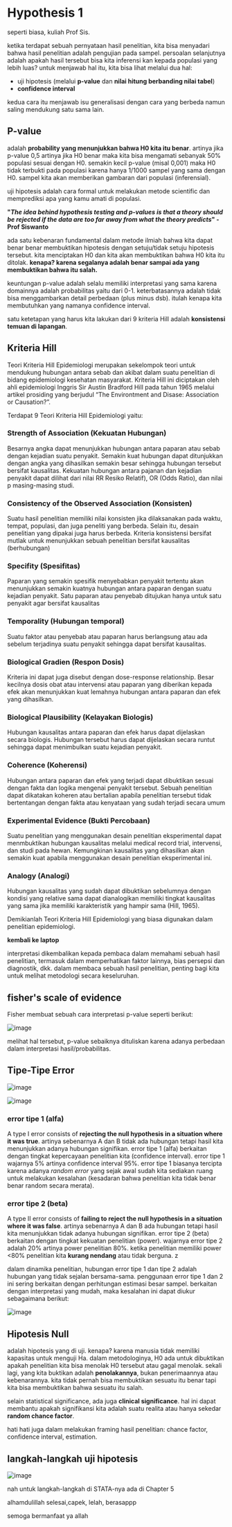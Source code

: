 # Hypothesis 1

seperti biasa, kuliah Prof Sis.

ketika terdapat sebuah pernyataan hasil penelitian, kita bisa menyadari bahwa hasil penelitian adalah pengujian pada sampel. persoalan selanjutnya adalah apakah hasil tersebut bisa kita inferensi kan kepada populasi yang lebih luas? untuk menjawab hal itu, kita bisa lihat melalui dua hal:
- uji hipotesis (melalui **p-value** dan **nilai hitung berbanding nilai tabel**)
- **confidence interval**

kedua cara itu menjawab isu generalisasi dengan cara yang berbeda namun saling mendukung satu sama lain.

## P-value

adalah **probability yang menunjukkan bahwa H0 kita itu benar**. artinya jika p-value 0,5 artinya jika H0 benar maka kita bisa mengamati sebanyak 50% populasi sesuai dengan H0. semakin kecil p-value (misal 0,001) maka H0 tidak terbukti pada populasi karena hanya 1/1000 sampel yang sama dengan H0. sampel kita akan memberikan gambaran dari populasi (inferensial).

uji hipotesis adalah cara formal untuk melakukan metode scientific dan memprediksi apa yang kamu amati di populasi.

**"_The idea behind hypothesis testing and p-values is that a theory should be rejected if the data are too far away from what the theory predicts_" -Prof Siswanto**

ada satu kebenaran fundamental dalam metode ilmiah bahwa kita dapat benar benar membuktikan hipotesis dengan setuju/tidak setuju hipotesis tersebut. kita menciptakan H0 dan kita akan membuktikan bahwa H0 kita itu ditolak. **kenapa? karena segalanya adalah benar sampai ada yang membuktikan bahwa itu salah.**

keuntungan p-value adalah selalu memiliki interpretasi yang sama karena domainnya adalah probabilitas yaitu dari 0-1. keterbatasannya adalah tidak bisa menggambarkan detail perbedaan (plus minus dsb). itulah kenapa kita membutuhkan yang namanya confidence interval. 

satu ketetapan yang harus kita lakukan dari 9 kriteria Hill adalah **konsistensi temuan di lapangan**.

## Kriteria Hill

Teori Kriteria Hill Epidemiologi merupakan sekelompok teori untuk mendukung hubungan antara sebab dan akibat dalam suatu penelitian di bidang epidemiologi kesehatan masyarakat. Kriteria Hill ini diciptakan oleh ahli epidemiologi Inggris Sir Austin Bradford Hill pada tahun 1965 melalui artikel prosiding yang berjudul “The Environtment and Disase: Association or Causation?”.

Terdapat 9 Teori Kriteria Hill Epidemiologi yaitu:

### Strength of Association (Kekuatan Hubungan)
Besarnya angka dapat menunjukkan hubungan antara paparan atau sebab dengan kejadian suatu penyakit. Semakin kuat hubungan dapat ditunjukkan dengan angka yang dihasilkan semakin besar sehingga hubungan tersebut bersifat kausalitas. Kekuatan hubungan antara pajanan dan kejadian penyakit dapat dilihat dari nilai RR Resiko Relatif), OR (Odds Ratio), dan nilai p masing-masing studi.

### Consistency of the Observed Association (Konsisten)
Suatu hasil penelitian memiliki nilai konsisten jika dilaksanakan pada waktu, tempat, populasi, dan juga peneliti yang berbeda. Selain itu, desain penelitian yang dipakai juga harus berbeda. Kriteria konsistensi bersifat mutlak untuk menunjukkan sebuah penelitian bersifat kausalitas (berhubungan)

### Specifity (Spesifitas)
Paparan yang semakin spesifik menyebabkan penyakit tertentu akan menunjukkan semakin kuatnya hubungan antara paparan dengan suatu kejadian penyakit. Satu paparan atau penyebab ditujukan hanya untuk satu penyakit agar bersifat kausalitas

### Temporality (Hubungan temporal)
Suatu faktor atau penyebab atau paparan harus berlangsung atau ada sebelum terjadinya suatu penyakit sehingga dapat bersifat kausalitas.

### Biological Gradien (Respon Dosis)
Kriteria ini dapat juga disebut dengan dose-response relationship. Besar kecilnya dosis obat atau intervensi atau paparan yang diberikan kepada efek akan menunjukkan kuat lemahnya hubungan antara paparan dan efek yang dihasilkan.

### Biological Plausibility (Kelayakan Biologis)
Hubungan kausalitas antara paparan dan efek harus dapat dijelaskan secara biologis. Hubungan tersebut harus dapat dijelaskan secara runtut sehingga dapat menimbulkan suatu kejadian penyakit.

### Coherence (Koherensi)
Hubungan antara paparan dan efek yang terjadi dapat dibuktikan sesuai dengan fakta dan logika mengenai penyakit tersebut. Sebuah penelitian dapat dikatakan koheren atau bertalian apabila penelitian tersebut tidak bertentangan dengan fakta atau kenyataan yang sudah terjadi secara umum

### Experimental Evidence (Bukti Percobaan)
Suatu penelitian yang menggunakan desain penelitian eksperimental dapat menmbuktikan hubungan kausalitas melalui medical record trial, intervensi, dan studi pada hewan. Kemungkinan kausalitas yang dihasilkan akan semakin kuat apabila menggunakan desain penelitian eksperimental ini.

### Analogy (Analogi)
Hubungan kausalitas yang sudah dapat dibuktikan sebelumnya dengan kondisi yang relative sama dapat dianalogikan memiliki tingkat kausalitas yang sama jika memiliki karakteristik yang hampir sama (Hill, 1965).

Demikianlah Teori Kriteria Hill Epidemiologi yang biasa digunakan dalam penelitian epidemiologi.

**kembali ke laptop**

interpretasi dikembalikan kepada pembaca dalam memahami sebuah hasil penelitian, termasuk dalam memperhatikan faktor lainnya, bias persepsi dan diagnostik, dkk. dalam membaca sebuah hasil penelitian, penting bagi kita untuk melihat metodologi secara keseluruhan. 

## fisher's scale of evidence

Fisher membuat sebuah cara interpretasi p-value seperti berikut:

![image](https://github.com/user-attachments/assets/9d89d9cf-11af-42ba-b942-5d5180e95339)

melihat hal tersebut, p-value sebaiknya dituliskan karena adanya perbedaan dalam interpretasi hasil/probabilitas.

## Tipe-Tipe Error

![image](https://github.com/user-attachments/assets/c3082018-e95c-4516-927c-ec4abce59900)

![image](https://github.com/user-attachments/assets/b1257404-ebed-4643-9f9a-1ccf9dcc9132)

### error tipe 1 (alfa)

A type I error consists of **rejecting the null hypothesis in a situation where it was true**. artinya sebenarnya A dan B tidak ada hubungan tetapi hasil kita menunjukkan adanya hubungan signifikan. error tipe 1 (alfa) berkaitan dengan tingkat kepercayaan penelitian kita (confidence interval). error tipe 1 wajarnya 5% artinya confidence interval 95%. error tipe 1 biasanya tercipta karena adanya _random error_ yang sejak awal sudah kita sediakan ruang untuk melakukan kesalahan (kesadaran bahwa penelitian kita tidak benar benar random secara merata).

### error tipe 2 (beta)

A type II error consists of **failing to reject the null hypothesis in a situation where it was false**. artinya sebenarnya A dan B ada hubungan tetapi hasil kita menunjukkan tidak adanya hubungan signifikan. error tipe 2 (beta) berkaitan dengan tingkat kekuatan penelitian (power). wajarnya error tipe 2 adalah 20% artinya power penelitian 80%. ketika penelitian memiliki power <80% penelitian kita **kurang nendang** atau tidak berguna. z

dalam dinamika penelitian, hubungan error tipe 1 dan tipe 2 adalah hubungan yang tidak sejalan bersama-sama. penggunaan error tipe 1 dan 2 ini sering berkaitan dengan perhitungan estimasi besar sampel. berkaitan dengan interpretasi yang mudah, maka kesalahan ini dapat diukur sebagaimana berikut:

![image](https://github.com/user-attachments/assets/e9938405-c176-4b42-b384-2fa0bd1682f4)

## Hipotesis Null

adalah hipotesis yang di uji. kenapa? karena manusia tidak memiliki kapasitas untuk menguji Ha. dalam metodologinya, H0 ada untuk dibuktikan apakah penelitian kita bisa menolak H0 tersebut atau gagal menolak. sekali lagi, yang kita buktikan adalah **penolakannya**, bukan penerimaannya atau kebenarannya. kita tidak pernah bisa membuktikan sesuatu itu benar tapi kita bisa membuktikan bahwa sesuatu itu salah.

selain statistical significance, ada juga **clinical significance**. hal ini dapat membantu apakah signifikansi kita adalah suatu realita atau hanya sekedar **random chance factor**.

hati hati juga dalam melakukan framing hasil penelitian: chance factor, confidence interval, estimation.

## langkah-langkah uji hipotesis

![image](https://github.com/user-attachments/assets/ee1f0f46-bb07-492c-9788-5d8099368777)

nah untuk langkah-langkah di STATA-nya ada di Chapter 5

alhamdulillah selesai,capek, lelah, berasappp

semoga bermanfaat ya allah
